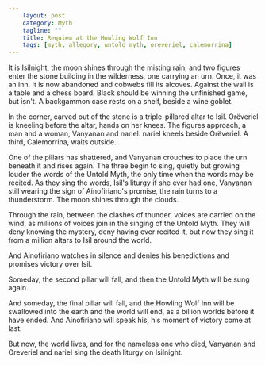 ```yaml
---                                                 
    layout: post                                    
    category: Myth                             
    tagline: ""
    title: Requiem at the Howling Wolf Inn  
    tags: [myth, allegory, untold myth, oreveriel, calemorrina]   
---
```


It is Isilnight, the moon shines through the misting rain, and two figures enter the stone building in the wilderness, one carrying an urn. Once, it was an inn. It is now abandoned and cobwebs fill its alcoves. Against the wall is a table and a chess board. Black should be winning the unfinished game, but isn't. A backgammon case rests on a shelf, beside a wine goblet.

<!-- more -->

In the corner, carved out of the stone is a triple-pillared altar to Isil. Orëveriel is kneeling before the altar, hands on her knees. The figures approach, a man and a woman, Vanyanan and nariel. nariel kneels beside Orëveriel. A third, Calemorrina, waits outside.

One of the pillars has shattered, and Vanyanan crouches to place the urn beneath it and rises again. The three begin to sing, quietly but growing louder the words of the Untold Myth, the only time when the words may be recited. As they sing the words, Isil's liturgy if she ever had one, Vanyanan still wearing the sign of Ainofiriano's promise, the rain turns to a thunderstorm. The moon shines through the clouds. 

Through the rain, between the clashes of thunder, voices are carried on the wind, as millions of voices join in the singing of the Untold Myth. They will deny knowing the mystery, deny having ever recited it, but now they sing it from a million altars to Isil around the world. 

And Ainofiriano watches in silence and denies his benedictions and promises victory over Isil. 

Someday, the second pillar will fall, and then the Untold Myth will be sung again. 

And someday, the final pillar will fall, and the Howling Wolf Inn will be swallowed into the earth and the world will end, as a billion worlds before it have ended. And Ainofiriano will speak his, his moment of victory come at last. 

But now, the world lives, and for the nameless one who died, Vanyanan and Oreveriel and nariel sing the death liturgy on Isilnight.



